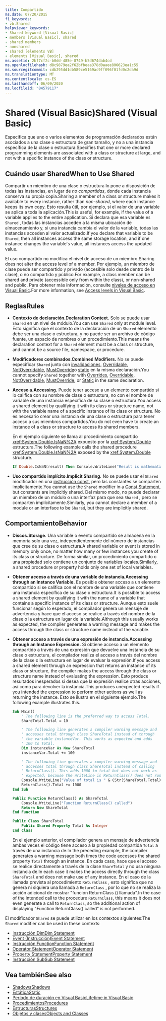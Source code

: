 ```yaml
---
title: Compartido
ms.date: 07/20/2015
f1_keywords:
- vb.Shared
helpviewer_keywords:
- Shared keyword [Visual Basic]
- members [Visual Basic], shared
- shared members
- nonshared
- shared [elements VB]
- elements [Visual Basic], shared
ms.assetid: 2bf7cf2c-b0dd-485e-8749-b5d674dab4cd
ms.openlocfilehash: d8c9879ea2f62bfbeaa378d0aaee806623ea1c55
ms.sourcegitcommit: cdb295dd1db589ce5169ac9ff096f01fd0c2da9d
ms.translationtype: MT
ms.contentlocale: es-ES
ms.lasthandoff: 06/09/2020
ms.locfileid: "84579117"
---
```

# <a name="shared-visual-basic"></a><span data-ttu-id="0449d-102">Shared (Visual Basic)</span><span class="sxs-lookup"><span data-stu-id="0449d-102">Shared (Visual Basic)</span></span>

<span data-ttu-id="0449d-103">Especifica que uno o varios elementos de programación declarados están asociados a una clase o estructura de gran tamaño, y no a una instancia específica de la clase o estructura.</span><span class="sxs-lookup"><span data-stu-id="0449d-103">Specifies that one or more declared programming elements are associated with a class or structure at large, and not with a specific instance of the class or structure.</span></span>

## <a name="when-to-use-shared"></a><span data-ttu-id="0449d-104">Cuándo usar Shared</span><span class="sxs-lookup"><span data-stu-id="0449d-104">When to Use Shared</span></span>

<span data-ttu-id="0449d-105">Compartir un miembro de una clase o estructura lo pone a disposición de todas las instancias, en lugar de *no compartidas*, donde cada instancia conserva su propia copia.</span><span class="sxs-lookup"><span data-stu-id="0449d-105">Sharing a member of a class or structure makes it available to every instance, rather than *non-shared*, where each instance keeps its own copy.</span></span> <span data-ttu-id="0449d-106">Esto resulta útil, por ejemplo, si el valor de una variable se aplica a toda la aplicación.</span><span class="sxs-lookup"><span data-stu-id="0449d-106">This is useful, for example, if the value of a variable applies to the entire application.</span></span> <span data-ttu-id="0449d-107">Si declara que esa variable es `Shared` , todas las instancias acceden a la misma ubicación de almacenamiento y, si una instancia cambia el valor de la variable, todas las instancias acceden al valor actualizado.</span><span class="sxs-lookup"><span data-stu-id="0449d-107">If you declare that variable to be `Shared`, then all instances access the same storage location, and if one instance changes the variable's value, all instances access the updated value.</span></span>

<span data-ttu-id="0449d-108">El uso compartido no modifica el nivel de acceso de un miembro.</span><span class="sxs-lookup"><span data-stu-id="0449d-108">Sharing does not alter the access level of a member.</span></span> <span data-ttu-id="0449d-109">Por ejemplo, un miembro de clase puede ser compartido y privado (accesible solo desde dentro de la clase), o no compartido y público.</span><span class="sxs-lookup"><span data-stu-id="0449d-109">For example, a class member can be shared and private (accessible only from within the class), or non-shared and public.</span></span> <span data-ttu-id="0449d-110">Para obtener más información, consulte [niveles de acceso en Visual Basic](../../programming-guide/language-features/declared-elements/access-levels.md).</span><span class="sxs-lookup"><span data-stu-id="0449d-110">For more information, see [Access levels in Visual Basic](../../programming-guide/language-features/declared-elements/access-levels.md).</span></span>

## <a name="rules"></a><span data-ttu-id="0449d-111">Reglas</span><span class="sxs-lookup"><span data-stu-id="0449d-111">Rules</span></span>

- <span data-ttu-id="0449d-112">**Contexto de declaración.**</span><span class="sxs-lookup"><span data-stu-id="0449d-112">**Declaration Context.**</span></span> <span data-ttu-id="0449d-113">Solo se puede usar `Shared` en un nivel de módulo.</span><span class="sxs-lookup"><span data-stu-id="0449d-113">You can use `Shared` only at module level.</span></span> <span data-ttu-id="0449d-114">Esto significa que el contexto de la declaración de un `Shared` elemento debe ser una clase o estructura, y no puede ser un archivo de código fuente, un espacio de nombres o un procedimiento.</span><span class="sxs-lookup"><span data-stu-id="0449d-114">This means the declaration context for a `Shared` element must be a class or structure, and cannot be a source file, namespace, or procedure.</span></span>

- <span data-ttu-id="0449d-115">**Modificadores combinados.**</span><span class="sxs-lookup"><span data-stu-id="0449d-115">**Combined Modifiers.**</span></span> <span data-ttu-id="0449d-116">No se puede especificar `Shared` junto con [invalidaciones](overrides.md), [Overridable](overridable.md), [NotOverridable](notoverridable.md), [MustOverride](mustoverride.md)o [static](static.md) en la misma declaración.</span><span class="sxs-lookup"><span data-stu-id="0449d-116">You cannot specify `Shared` together with [Overrides](overrides.md), [Overridable](overridable.md), [NotOverridable](notoverridable.md), [MustOverride](mustoverride.md), or [Static](static.md) in the same declaration.</span></span>

- <span data-ttu-id="0449d-117">**Acceso a.**</span><span class="sxs-lookup"><span data-stu-id="0449d-117">**Accessing.**</span></span> <span data-ttu-id="0449d-118">Puede tener acceso a un elemento compartido si lo califica con su nombre de clase o estructura, no con el nombre de variable de una instancia específica de su clase o estructura.</span><span class="sxs-lookup"><span data-stu-id="0449d-118">You access a shared element by qualifying it with its class or structure name, not with the variable name of a specific instance of its class or structure.</span></span> <span data-ttu-id="0449d-119">No es necesario crear una instancia de una clase o estructura para tener acceso a sus miembros compartidos.</span><span class="sxs-lookup"><span data-stu-id="0449d-119">You do not even have to create an instance of a class or structure to access its shared members.</span></span>

     <span data-ttu-id="0449d-120">En el ejemplo siguiente se llama al procedimiento compartido <xref:System.Double.IsNaN%2A> expuesto por la <xref:System.Double> estructura.</span><span class="sxs-lookup"><span data-stu-id="0449d-120">The following example calls the shared procedure <xref:System.Double.IsNaN%2A> exposed by the <xref:System.Double> structure.</span></span>

     ```vb
     If Double.IsNaN(result) Then Console.WriteLine("Result is mathematically undefined.")
     ```

- <span data-ttu-id="0449d-121">**Uso compartido implícito.**</span><span class="sxs-lookup"><span data-stu-id="0449d-121">**Implicit Sharing.**</span></span> <span data-ttu-id="0449d-122">No se puede usar el `Shared` modificador en una [instrucción const](../statements/const-statement.md), pero las constantes se comparten implícitamente.</span><span class="sxs-lookup"><span data-stu-id="0449d-122">You cannot use the `Shared` modifier in a [Const Statement](../statements/const-statement.md), but constants are implicitly shared.</span></span> <span data-ttu-id="0449d-123">Del mismo modo, no puede declarar un miembro de un módulo o una interfaz para que sea `Shared` , pero se comparten implícitamente.</span><span class="sxs-lookup"><span data-stu-id="0449d-123">Similarly, you cannot declare a member of a module or an interface to be `Shared`, but they are implicitly shared.</span></span>

## <a name="behavior"></a><span data-ttu-id="0449d-124">Comportamiento</span><span class="sxs-lookup"><span data-stu-id="0449d-124">Behavior</span></span>

- <span data-ttu-id="0449d-125">**Discos.**</span><span class="sxs-lookup"><span data-stu-id="0449d-125">**Storage.**</span></span> <span data-ttu-id="0449d-126">Una variable o evento compartido se almacena en la memoria solo una vez, independientemente del número de instancias que cree de su clase o estructura.</span><span class="sxs-lookup"><span data-stu-id="0449d-126">A shared variable or event is stored in memory only once, no matter how many or few instances you create of its class or structure.</span></span> <span data-ttu-id="0449d-127">De forma similar, un procedimiento compartido o una propiedad solo contiene un conjunto de variables locales.</span><span class="sxs-lookup"><span data-stu-id="0449d-127">Similarly, a shared procedure or property holds only one set of local variables.</span></span>

- <span data-ttu-id="0449d-128">**Obtener acceso a través de una variable de instancia.**</span><span class="sxs-lookup"><span data-stu-id="0449d-128">**Accessing through an Instance Variable.**</span></span> <span data-ttu-id="0449d-129">Es posible obtener acceso a un elemento compartido si se califica con el nombre de una variable que contiene una instancia específica de su clase o estructura.</span><span class="sxs-lookup"><span data-stu-id="0449d-129">It is possible to access a shared element by qualifying it with the name of a variable that contains a specific instance of its class or structure.</span></span> <span data-ttu-id="0449d-130">Aunque esto suele funcionar según lo esperado, el compilador genera un mensaje de advertencia y hace que el acceso se realice a través del nombre de la clase o la estructura en lugar de la variable.</span><span class="sxs-lookup"><span data-stu-id="0449d-130">Although this usually works as expected, the compiler generates a warning message and makes the access through the class or structure name instead of the variable.</span></span>

- <span data-ttu-id="0449d-131">**Obtener acceso a través de una expresión de instancia.**</span><span class="sxs-lookup"><span data-stu-id="0449d-131">**Accessing through an Instance Expression.**</span></span> <span data-ttu-id="0449d-132">Si obtiene acceso a un elemento compartido a través de una expresión que devuelve una instancia de su clase o estructura, el compilador realiza el acceso a través del nombre de la clase o la estructura en lugar de evaluar la expresión.</span><span class="sxs-lookup"><span data-stu-id="0449d-132">If you access a shared element through an expression that returns an instance of its class or structure, the compiler makes the access through the class or structure name instead of evaluating the expression.</span></span> <span data-ttu-id="0449d-133">Esto produce resultados inesperados si desea que la expresión realice otras acciones, así como para devolver la instancia.</span><span class="sxs-lookup"><span data-stu-id="0449d-133">This produces unexpected results if you intended the expression to perform other actions as well as returning the instance.</span></span> <span data-ttu-id="0449d-134">Esto se ilustra en el siguiente ejemplo.</span><span class="sxs-lookup"><span data-stu-id="0449d-134">The following example illustrates this.</span></span>
  
    ```vb
    Sub Main()
        ' The following line is the preferred way to access Total.
        ShareTotal.Total = 10

        ' The following line generates a compiler warning message and
        ' accesses total through class ShareTotal instead of through
        ' the variable instanceVar. This works as expected and adds
        ' 100 to Total.
        Dim instanceVar As New ShareTotal
        instanceVar.Total += 100

        ' The following line generates a compiler warning message and
        ' accesses total through class ShareTotal instead of calling
        ' ReturnClass(). This adds 1000 to total but does not work as
        ' expected, because the WriteLine in ReturnClass() does not run.
        Console.WriteLine("Value of total is " & CStr(ShareTotal.Total))
        ReturnClass().Total += 1000
    End Sub

    Public Function ReturnClass() As ShareTotal
        Console.WriteLine("Function ReturnClass() called")
        Return New ShareTotal
    End Function

    Public Class ShareTotal
        Public Shared Property Total As Integer
    End Class
    ```

     <span data-ttu-id="0449d-135">En el ejemplo anterior, el compilador genera un mensaje de advertencia ambas veces el código tiene acceso a la propiedad compartida `Total` a través de una instancia de.</span><span class="sxs-lookup"><span data-stu-id="0449d-135">In the preceding example, the compiler generates a warning message both times the code accesses the shared property `Total` through an instance.</span></span> <span data-ttu-id="0449d-136">En cada caso, hace que el acceso se realice directamente a través de la clase `ShareTotal` y no usa ninguna instancia de.</span><span class="sxs-lookup"><span data-stu-id="0449d-136">In each case it makes the access directly through the class `ShareTotal` and does not make use of any instance.</span></span> <span data-ttu-id="0449d-137">En el caso de la llamada prevista al procedimiento `ReturnClass` , esto significa que no genera ni siquiera una llamada a `ReturnClass` , por lo que no se realiza la acción adicional de mostrar "función ReturnClass () llamada".</span><span class="sxs-lookup"><span data-stu-id="0449d-137">In the case of the intended call to the procedure `ReturnClass`, this means it does not even generate a call to `ReturnClass`, so the additional action of displaying "Function ReturnClass() called" is not performed.</span></span>

<span data-ttu-id="0449d-138">El modificador `Shared` se puede utilizar en los contextos siguientes:</span><span class="sxs-lookup"><span data-stu-id="0449d-138">The `Shared` modifier can be used in these contexts:</span></span>

- [<span data-ttu-id="0449d-139">Instrucción Dim</span><span class="sxs-lookup"><span data-stu-id="0449d-139">Dim Statement</span></span>](../statements/dim-statement.md)
- [<span data-ttu-id="0449d-140">Event (Instrucción)</span><span class="sxs-lookup"><span data-stu-id="0449d-140">Event Statement</span></span>](../statements/event-statement.md)
- [<span data-ttu-id="0449d-141">Instrucción Function</span><span class="sxs-lookup"><span data-stu-id="0449d-141">Function Statement</span></span>](../statements/function-statement.md)
- [<span data-ttu-id="0449d-142">Operator Statement</span><span class="sxs-lookup"><span data-stu-id="0449d-142">Operator Statement</span></span>](../statements/operator-statement.md)
- [<span data-ttu-id="0449d-143">Property Statement</span><span class="sxs-lookup"><span data-stu-id="0449d-143">Property Statement</span></span>](../statements/property-statement.md)
- [<span data-ttu-id="0449d-144">Instrucción Sub</span><span class="sxs-lookup"><span data-stu-id="0449d-144">Sub Statement</span></span>](../statements/sub-statement.md)
  
## <a name="see-also"></a><span data-ttu-id="0449d-145">Vea también</span><span class="sxs-lookup"><span data-stu-id="0449d-145">See also</span></span>

- [<span data-ttu-id="0449d-146">Shadows</span><span class="sxs-lookup"><span data-stu-id="0449d-146">Shadows</span></span>](shadows.md)
- [<span data-ttu-id="0449d-147">Estática</span><span class="sxs-lookup"><span data-stu-id="0449d-147">Static</span></span>](static.md)
- [<span data-ttu-id="0449d-148">Período de duración en Visual Basic</span><span class="sxs-lookup"><span data-stu-id="0449d-148">Lifetime in Visual Basic</span></span>](../../programming-guide/language-features/declared-elements/lifetime.md)
- [<span data-ttu-id="0449d-149">Procedimientos</span><span class="sxs-lookup"><span data-stu-id="0449d-149">Procedures</span></span>](../../programming-guide/language-features/procedures/index.md)
- [<span data-ttu-id="0449d-150">Estructuras</span><span class="sxs-lookup"><span data-stu-id="0449d-150">Structures</span></span>](../../programming-guide/language-features/data-types/structures.md)
- [<span data-ttu-id="0449d-151">Objetos y clases</span><span class="sxs-lookup"><span data-stu-id="0449d-151">Objects and Classes</span></span>](../../programming-guide/language-features/objects-and-classes/index.md)
